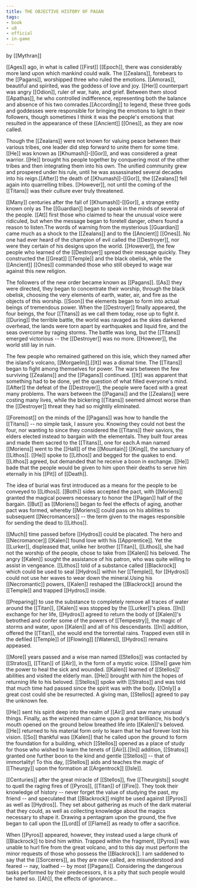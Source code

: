 ```yaml
---
title: THE OBJECTIVE HISTORY OF PAGAN
tags:
- book
- u8
- official
- in-game
---
```


by [[Mythran]]  
  
[[Ages]] ago, in what is called [[First]] [[Epoch]], there was considerably more land upon which mankind could walk. The [[Zealans]], forebears to the [[Pagans]], worshipped three who ruled the emotions. [[Amoras]], beautiful and spirited, was the goddess of love and joy. [[Her]] counterpart was angry [[Odion]], ruler of war, hate, and grief. Between them stood [[Apathas]], he who controlled indifference, representing both the balance and absence of his two comrades.[[According]] to legend, these three gods and goddesses were responsible for bringing the emotions to light in their followers, though sometimes I think it was the people's emotions that resulted in the appearance of these [[Ancient]] [[Ones]], as they are now called.  
  
Though the [[Zealans]] were not known for valuing peace between their various tribes, one leader did step forward to unite them for some time. [[He]] was known as [[Khumash]]-[[Gor]], and was considered a great warrior. [[He]] brought his people together by conquering most of the other tribes and then integrating them into his own. The unified community grew and prospered under his rule, until he was assassinated several decades into his reign.[[After]] the death of [[Khumash]]-[[Gor]], the [[Zealans]] fell again into quarrelling tribes. [[However]], not until the coming of the [[Titans]] was their culture ever truly threatened.  
  
[[Many]] centuries after the fall of [[Khumash]]-[[Gor]], a strange entity known only as The [[Guardian]] began to speak in the minds of several of the people. [[At]] first those who claimed to hear the unusual voice were ridiculed, but when the message began to foretell danger, others found a reason to listen.The words of warning from the mysterious [[Guardian]] came much as a shock to the [[Zealans]] and to the [[Ancient]] [[Ones]]. No one had ever heard of the champion of evil called the [[Destroyer]], nor were they certain of his designs upon the world. [[However]], the few people who learned of the [[Destroyer]] spread their message quickly. They constructed the [[Great]] [[Temple]] and the black obelisk, while the [[Ancient]] [[Ones]] commanded those who still obeyed to wage war against this new religion.  
  
The followers of the new order became known as [[Pagans]]. [[As]] they were directed, they began to concentrate their worship, through the black obelisk, choosing the very elements of earth, water, air, and fire as the objects of this worship. [[Soon]] the elements began to form into actual beings of tremendous power. When the [[Destroyer]] finally appeared, the four beings, the four [[Titans]] as we call them today, rose up to fight it.[[During]] the terrible battle, the world was ravaged as the skies darkened overhead, the lands were torn apart by earthquakes and liquid fire, and the seas overcome by raging storms. The battle was long, but the [[Titans]] emerged victorious -- the [[Destroyer]] was no more. [[However]], the world still lay in ruin.  
  
The few people who remained gathered on this isle, which they named after the island's volcano, [[Morgaelin]].[[It]] was a dismal time. The [[Titans]] began to fight among themselves for power. The wars between the few surviving [[Zealans]] and the [[Pagans]] continued. [[It]] was apparent that something had to be done, yet the question of what filled everyone's mind.[[After]] the defeat of the [[Destroyer]], the people were faced with a great many problems. The wars between the [[Pagans]] and the [[Zealans]] were costing many lives, while the bickering [[Titans]] seemed almost worse than the [[Destroyer]] threat they had so mightily eliminated.  
  
[[Foremost]] on the minds of the [[Pagans]] was how to handle the [[Titans]] -- no simple task, I assure you. Knowing they could not best the four, nor wanting to since they considered the [[Titans]] their saviors, the elders elected instead to bargain with the elementals. They built four areas and made them sacred to the [[Titans]], one for each.A man named [[Moriens]] went to the [[Hall]] of the [[Mountain]] [[King]], the sanctuary of [[Lithos]]. [[He]] spoke to [[Lithos]] and begged for the quakes to end. [[Lithos]] agreed, but demanded that he receive a boon in exchange. [[He]] bade that the people would be given to him upon their deaths to serve him eternally in his [[Pit]] of [[Death]].  
  
The idea of burial was first introduced as a means for the people to be conveyed to [[Lithos]]. [[Both]] sides accepted the pact, with [[Moriens]] granted the magical powers necessary to honor the [[Pagan]] half of the bargain. [[But]] as [[Moriens]] began to feel the effects of aging, another pact was formed, whereby [[Moriens]] could pass on his abilities to subsequent [[Necromancers]] -- the term given to the mages responsible for sending the dead to [[Lithos]].  
  
[[Much]] time passed before [[Hydros]] could be placated. The hero and [[Necromancer]] [[Kalen]] found love with his [[Apprentice]]. Yet the [[Lurker]], displeased that, unlike her brother [[Titan]], [[Lithos]], she had not the worship of the people, chose to take from [[Kalen]] his beloved. The angry [[Kalen]] sought the assistance of his patron, who was quite willing to assist in vengeance. [[Lithos]] told of a substance called [[Blackrock]] which could be used to seal [[Hydros]] within her [[Temple]], for [[Hydros]] could not use her waves to wear down the mineral.Using his [[Necromantic]] powers, [[Kalen]] reshaped the [[Blackrock]] around the [[Temple]] and trapped [[Hydros]] inside.  
  
[[Preparing]] to use the substance to completely remove all traces of water around the [[Titan]], [[Kalen]] was stopped by the [[Lurker]]'s pleas. [[In]] exchange for her life, [[Hydros]] agreed to return the body of [[Kalen]]'s betrothed and confer some of the powers of [[Tempestry]], the magic of storms and water, upon [[Kalen]] and all of his descendants. [[In]] addition, offered the [[Titan]], she would end the torrential rains. Trapped even still in the defiled [[Temple]] of [[Flowing]] [[Waters]], [[Hydros]] remains appeased.  
  
[[More]] years passed and a wise man named [[Stellos]] was contacted by [[Stratos]], [[Titan]] of [[Air]], in the form of a mystic voice. [[She]] gave him the power to heal the sick and wounded. [[Kalen]] learned of [[Stellos]]' abilities and visited the elderly man. [[He]] brought with him the hopes of returning life to his beloved. [[Stellos]] spoke with [[Stratos]] and was told that much time had passed since the spirit was with the body. [[Only]] a great cost could she be resurrected. A giving man, [[Stellos]] agreed to pay the unknown fee.  
  
[[He]] sent his spirit deep into the realm of [[Air]] and saw many unusual things. Finally, as the wizened man came upon a great brilliance, his body's mouth opened on the ground below breathed life into [[Kalen]]'s beloved. [[He]] returned to his material form only to learn that he had forever lost his vision. [[So]] thankful was [[Kalen]] that he called upon the ground to form the foundation for a building, which [[Stellos]] opened as a place of study for those who wished to learn the tenets of [[Air]].[[In]] addition, [[Stratos]] granted one further boon to the kind and gentle [[Stellos]] -- that of immortality! To this day, [[Stellos]] aids and teaches the magic of [[Theurgy]] upon the formation at [[Argentrock]] [[Isle]].  
  
[[Centuries]] after the great miracle of [[Stellos]], five [[Theurgists]] sought to quell the raging fires of [[Pyros]], [[Titan]] of [[Fire]]. They took their knowledge of history -- never forget the value of studying the past, my friend -- and speculated that [[Blackrock]] might be used against [[Pyros]] as well as [[Hydros]]. They set about gathering as much of the dark material that they could, as well as collecting knowledge about the magics necessary to shape it. Drawing a pentagram upon the ground, the five began to call upon the [[Lord]] of [[Flame]] as ready to offer a sacrifice.  
  
When [[Pyros]] appeared, however, they instead used a large chunk of [[Blackrock]] to bind him within. Trapped within the fragment, [[Pyros]] was unable to hurl fire from the great volcano, and to this day must perform the minor requests of those who possess the [[Blackrock]]. I am saddened to say that the [[Sorcerers]], as they are now called, are misunderstood and feared -- nay, loathed -- by most [[Pagans]]. Considering the dangerous tasks performed by their predecessors, it is a pity that such people would be hated so. [[Ah]], the effects of ignorance...
